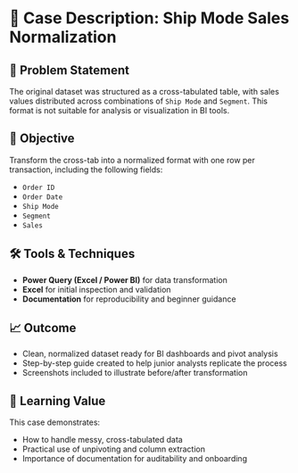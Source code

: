 # 📘 Case Description: Ship Mode Sales Normalization

## 🧩 Problem Statement

The original dataset was structured as a cross-tabulated table, with sales values distributed across combinations of `Ship Mode` and `Segment`. This format is not suitable for analysis or visualization in BI tools.

## 🎯 Objective

Transform the cross-tab into a normalized format with one row per transaction, including the following fields:
- `Order ID`
- `Order Date`
- `Ship Mode`
- `Segment`
- `Sales`

## 🛠 Tools & Techniques

- **Power Query (Excel / Power BI)** for data transformation
- **Excel** for initial inspection and validation
- **Documentation** for reproducibility and beginner guidance

## 📈 Outcome

- Clean, normalized dataset ready for BI dashboards and pivot analysis
- Step-by-step guide created to help junior analysts replicate the process
- Screenshots included to illustrate before/after transformation

## 🧠 Learning Value

This case demonstrates:
- How to handle messy, cross-tabulated data
- Practical use of unpivoting and column extraction
- Importance of documentation for auditability and onboarding

